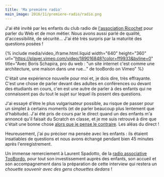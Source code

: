 ```yaml
---
title: 'Ma première radio'
main_image: 2016/11/premiere-radio/radio.png
---
```


J'ai été invité par les enfants du club radio de [l'association Ricochet](http://www.ricochetasso.fr/) pour parler du Web et de mon métier. Nous avons aussi parlé de qualité, d'accessibilité, de sécurité… J'ai été très surpris par la maturité des questions posées !

{% include media/video_iframe.html.liquid width="640" height="360" url="https://player.vimeo.com/video/189016848?color=ff9933&byline=0" title="Avec Boris Schapira, pro du web : &quot;un site internet c'est comme une architecture, une maison dans une rue...&quot; de tooBordo on Vimeo" %}

C'était une expérience nouvelle pour moi et, je dois dire, très effrayante. C'est une chose de parler devant des adultes en conférences ou devant des étudiants en cours, c'en est une autre de parler à des enfants qui ne connaissent pas du tout le sujet sur lequel ils posent des questions.

J'ai essayé d'être le plus vulgarisateur possible, au risque de passer pour un simplet à certains moments (et de parler beaucoup plus lentement que d'habitude). J'ai été pris de cours par le direct quand un des enfants m'a annoncé qu'il faisait du Scratch en classe, et je me suis retrouvé à dire que c'était une bonne chose [alors que je pense le contraire](/2014/06/le-code-a-change/). Les aléas du direct !

Heureusement, j'ai pu préciser ma pensée avec les enfants : ils étaient insatiables de questions et nous avons échangé pendant bien 45 minutes après l'enregistrement.

Un immense remerciement à Laurent Spadotto, de la [radio associative TooBordo](http://toobordo.net/), pour tout son investissement auprès des enfants, son accueil et son accompagnement dans la préparation de cette interview qui restera un _chouette souvenir avec des gens chouettes dedans_ !
